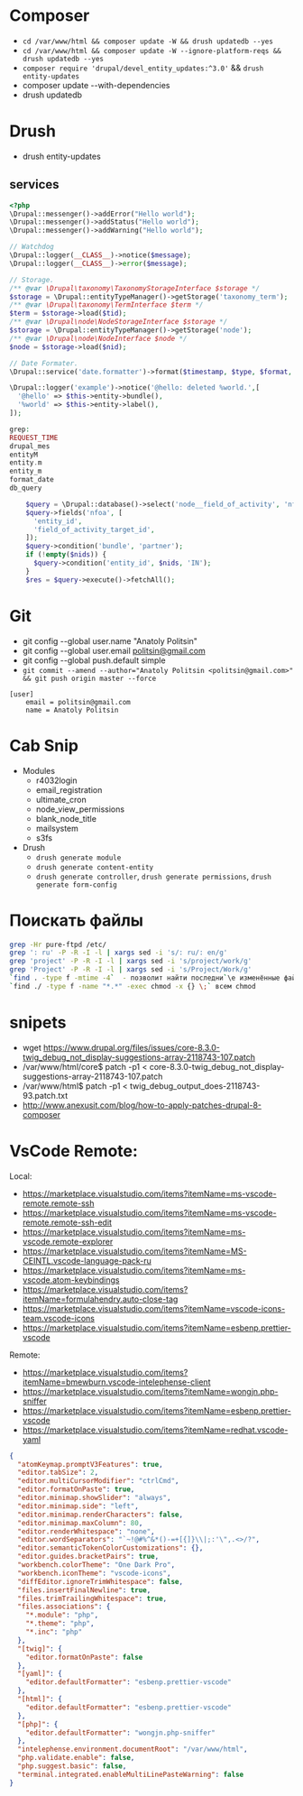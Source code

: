 # Composer
  * `cd /var/www/html && composer update -W && drush updatedb --yes`  
  * `cd /var/www/html && composer update -W --ignore-platform-reqs && drush updatedb --yes`
  * `composer require 'drupal/devel_entity_updates:^3.0'` && `drush entity-updates `
  * composer update --with-dependencies
  * drush updatedb

# Drush
  * drush entity-updates

## services
```php
<?php
\Drupal::messenger()->addError("Hello world");
\Drupal::messenger()->addStatus("Hello world");
\Drupal::messenger()->addWarning("Hello world");

// Watchdog
\Drupal::logger(__CLASS__)->notice($message);
\Drupal::logger(__CLASS__)->error($message);

// Storage.
/** @var \Drupal\taxonomy\TaxonomyStorageInterface $storage */
$storage = \Drupal::entityTypeManager()->getStorage('taxonomy_term');
/** @var \Drupal\taxonomy\TermInterface $term */
$term = $storage->load($tid);
/** @var \Drupal\node\NodeStorageInterface $storage */
$storage = \Drupal::entityTypeManager()->getStorage('node');
/** @var \Drupal\node\NodeInterface $node */
$node = $storage->load($nid);

// Date Formater.
\Drupal::service('date.formatter')->format($timestamp, $type, $format, $timezone, $langcode);

\Drupal::logger('example')->notice('@hello: deleted %world.',[
  '@hello' => $this->entity->bundle(),
  '%world' => $this->entity->label(),
]);

grep:
REQUEST_TIME
drupal_mes
entityM
entity.m
entity_m
format_date
db_query

    $query = \Drupal::database()->select('node__field_of_activity', 'nfoa');
    $query->fields('nfoa', [
      'entity_id',
      'field_of_activity_target_id',
    ]);
    $query->condition('bundle', 'partner');
    if (!empty($nids)) {
      $query->condition('entity_id', $nids, 'IN');
    }
    $res = $query->execute()->fetchAll();

```

# Git
  * git config --global user.name "Anatoly Politsin"
  * git config --global user.email politsin@gmail.com
  * git config --global push.default simple
  * `git commit --amend --author="Anatoly Politsin <politsin@gmail.com>" && git push origin master --force`
```
[user]
	email = politsin@gmail.com
	name = Anatoly Politsin
```

# Cab Snip
  * Modules
    - r4032login
    - email_registration
    - ultimate_cron
    - node_view_permissions
    - blank_node_title
    - mailsystem
    - s3fs
  * Drush
    - `drush generate module`
    - `drush generate content-entity`
    - `drush generate controller`, `drush generate permissions`, `drush generate form-config`

# Поискать файлы
```sh
grep -Hr pure-ftpd /etc/
grep ': ru' -P -R -I -l | xargs sed -i 's/: ru/: en/g'
grep 'project' -P -R -I -l | xargs sed -i 's/project/work/g'
grep 'Project' -P -R -I -l | xargs sed -i 's/Project/Work/g'
`find . -type f -mtime -4`  - позволит найти последни`\е изменённые файлы за последние 4 дня в текущей папке.
`find ./ -type f -name "*.*" -exec chmod -x {} \;` всем chmod
```

# snipets
* wget https://www.drupal.org/files/issues/core-8.3.0-twig_debug_not_display-suggestions-array-2118743-107.patch
* /var/www/html/core$ patch -p1 < core-8.3.0-twig_debug_not_display-suggestions-array-2118743-107.patch
* /var/www/html$ patch -p1 < twig_debug_output_does-2118743-93.patch.txt
* http://www.anexusit.com/blog/how-to-apply-patches-drupal-8-composer

# VsCode Remote:
Local:
* https://marketplace.visualstudio.com/items?itemName=ms-vscode-remote.remote-ssh
* https://marketplace.visualstudio.com/items?itemName=ms-vscode-remote.remote-ssh-edit
* https://marketplace.visualstudio.com/items?itemName=ms-vscode.remote-explorer
* https://marketplace.visualstudio.com/items?itemName=MS-CEINTL.vscode-language-pack-ru
* https://marketplace.visualstudio.com/items?itemName=ms-vscode.atom-keybindings
* https://marketplace.visualstudio.com/items?itemName=formulahendry.auto-close-tag
* https://marketplace.visualstudio.com/items?itemName=vscode-icons-team.vscode-icons
* https://marketplace.visualstudio.com/items?itemName=esbenp.prettier-vscode

Remote:
* https://marketplace.visualstudio.com/items?itemName=bmewburn.vscode-intelephense-client
* https://marketplace.visualstudio.com/items?itemName=wongjn.php-sniffer
* https://marketplace.visualstudio.com/items?itemName=esbenp.prettier-vscode
* https://marketplace.visualstudio.com/items?itemName=redhat.vscode-yaml

```json
{
  "atomKeymap.promptV3Features": true,
  "editor.tabSize": 2,
  "editor.multiCursorModifier": "ctrlCmd",
  "editor.formatOnPaste": true,
  "editor.minimap.showSlider": "always",
  "editor.minimap.side": "left",
  "editor.minimap.renderCharacters": false,
  "editor.minimap.maxColumn": 80,
  "editor.renderWhitespace": "none",
  "editor.wordSeparators": "`~!@#%^&*()-=+[{]}\\|;:'\",.<>/?",
  "editor.semanticTokenColorCustomizations": {},
  "editor.guides.bracketPairs": true,
  "workbench.colorTheme": "One Dark Pro",
  "workbench.iconTheme": "vscode-icons",
  "diffEditor.ignoreTrimWhitespace": false,
  "files.insertFinalNewline": true,
  "files.trimTrailingWhitespace": true,
  "files.associations": {
    "*.module": "php",
    "*.theme": "php",
    "*.inc": "php"
  },
  "[twig]": {
    "editor.formatOnPaste": false
  },
  "[yaml]": {
    "editor.defaultFormatter": "esbenp.prettier-vscode"
  },
  "[html]": {
    "editor.defaultFormatter": "esbenp.prettier-vscode"
  },
  "[php]": {
    "editor.defaultFormatter": "wongjn.php-sniffer"
  },
  "intelephense.environment.documentRoot": "/var/www/html",
  "php.validate.enable": false,
  "php.suggest.basic": false,
  "terminal.integrated.enableMultiLinePasteWarning": false
}
```


